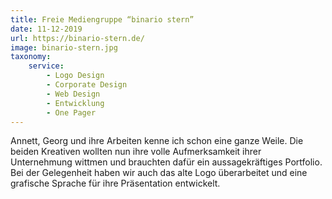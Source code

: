 ```yaml
---
title: Freie Mediengruppe “binario stern”
date: 11-12-2019
url: https://binario-stern.de/
image: binario-stern.jpg
taxonomy:
    service:
        - Logo Design
        - Corporate Design
        - Web Design
        - Entwicklung
        - One Pager
---
```

Annett, Georg und ihre Arbeiten kenne ich schon eine ganze Weile. Die beiden Kreativen wollten nun ihre volle Aufmerksamkeit ihrer Unternehmung wittmen und brauchten dafür ein aussagekräftiges Portfolio. Bei der Gelegenheit haben wir auch das alte Logo überarbeitet und eine grafische Sprache für ihre Präsentation entwickelt.